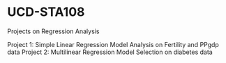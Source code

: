 # UCD-STA108
Projects on Regression Analysis 

Project 1: Simple Linear Regression Model Analysis on Fertility and PPgdp data
Project 2: Multilinear Regression Model Selection on diabetes data
